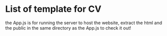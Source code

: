 # List of template for CV

the App.js is for running the server to host the website, extract the html and the public in the same directory as the App.js to check it out!

